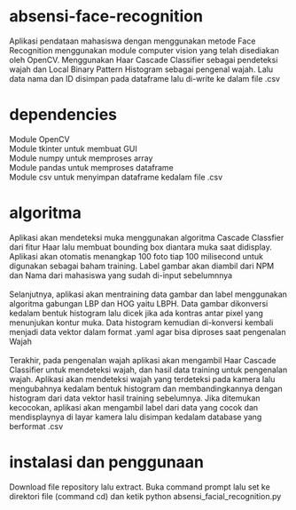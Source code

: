 # absensi-face-recognition
Aplikasi pendataan mahasiswa dengan menggunakan metode Face Recognition menggunakan module  computer vision yang telah disediakan oleh OpenCV.
Menggunakan Haar Cascade Classifier sebagai pendeteksi wajah dan  Local Binary Pattern Histogram sebagai pengenal wajah. Lalu data nama dan ID disimpan pada dataframe lalu di-write ke dalam file .csv
# dependencies
Module OpenCV\
Module tkinter untuk membuat GUI\
Module numpy untuk memproses array\
Module pandas untuk memproses dataframe\
Module csv untuk menyimpan dataframe kedalam file .csv
# algoritma
Aplikasi akan mendeteksi muka menggunakan algoritma Cascade Classfier dari fitur Haar lalu membuat bounding box diantara muka saat didisplay. Aplikasi akan otomatis menangkap 100 foto tiap 100 milisecond untuk digunakan sebagai baham training. Label gambar akan diambil dari NPM dan Nama dari mahasiswa yang sudah di-input sebelumnnya\
\
Selanjutnya, aplikasi akan mentraining data gambar dan label menggunakan algoritma gabungan LBP dan HOG yaitu LBPH. Data gambar dikonversi kedalam bentuk histogram lalu dicek jika ada kontras antar pixel yang menunjukan kontur muka. Data histogram kemudian di-konversi kembali menjadi data vektor dalam format .yaml agar bisa diproses saat pengenalan Wajah\
\
Terakhir, pada pengenalan wajah aplikasi akan mengambil Haar Cascade Classifier untuk mendeteksi wajah, dan hasil data training untuk pengenalan wajah. Aplikasi akan mendeteksi wajah yang terdeteksi pada kamera lalu mengubahnya kedalam bentuk histogram dan membandingkannya dengan histogram dari data vektor hasil training sebelumnya. Jika ditemukan kecocokan, aplikasi akan mengambil label dari data yang cocok dan mendisplaynya di layar kamera lalu disimpan kedalam database yang berformat .csv
# instalasi dan penggunaan
Download file repository lalu extract. Buka command prompt lalu set ke direktori file (command cd) dan ketik python absensi_facial_recognition.py 
